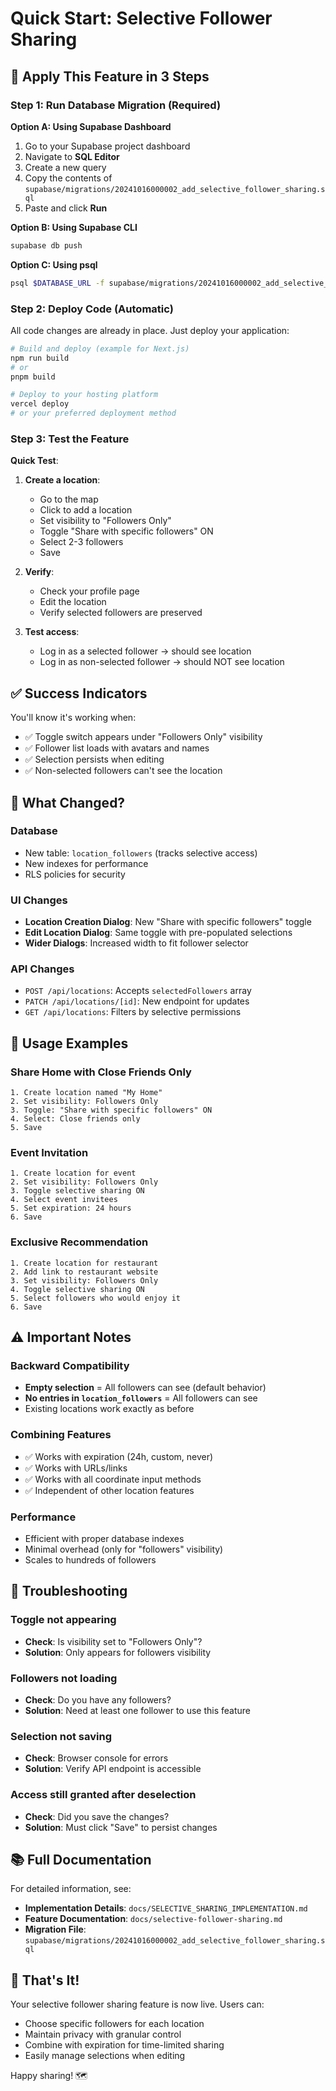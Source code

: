 # Quick Start: Selective Follower Sharing

## 🚀 Apply This Feature in 3 Steps

### Step 1: Run Database Migration (Required)

**Option A: Using Supabase Dashboard**
1. Go to your Supabase project dashboard
2. Navigate to **SQL Editor**
3. Create a new query
4. Copy the contents of `supabase/migrations/20241016000002_add_selective_follower_sharing.sql`
5. Paste and click **Run**

**Option B: Using Supabase CLI**
```bash
supabase db push
```

**Option C: Using psql**
```bash
psql $DATABASE_URL -f supabase/migrations/20241016000002_add_selective_follower_sharing.sql
```

### Step 2: Deploy Code (Automatic)

All code changes are already in place. Just deploy your application:

```bash
# Build and deploy (example for Next.js)
npm run build
# or
pnpm build

# Deploy to your hosting platform
vercel deploy
# or your preferred deployment method
```

### Step 3: Test the Feature

**Quick Test**:
1. **Create a location**:
   - Go to the map
   - Click to add a location
   - Set visibility to "Followers Only"
   - Toggle "Share with specific followers" ON
   - Select 2-3 followers
   - Save

2. **Verify**:
   - Check your profile page
   - Edit the location
   - Verify selected followers are preserved

3. **Test access**:
   - Log in as a selected follower → should see location
   - Log in as non-selected follower → should NOT see location

## ✅ Success Indicators

You'll know it's working when:
- ✅ Toggle switch appears under "Followers Only" visibility
- ✅ Follower list loads with avatars and names
- ✅ Selection persists when editing
- ✅ Non-selected followers can't see the location

## 🎯 What Changed?

### Database
- New table: `location_followers` (tracks selective access)
- New indexes for performance
- RLS policies for security

### UI Changes
- **Location Creation Dialog**: New "Share with specific followers" toggle
- **Edit Location Dialog**: Same toggle with pre-populated selections
- **Wider Dialogs**: Increased width to fit follower selector

### API Changes
- `POST /api/locations`: Accepts `selectedFollowers` array
- `PATCH /api/locations/[id]`: New endpoint for updates
- `GET /api/locations`: Filters by selective permissions

## 📝 Usage Examples

### Share Home with Close Friends Only
```
1. Create location named "My Home"
2. Set visibility: Followers Only
3. Toggle: "Share with specific followers" ON
4. Select: Close friends only
5. Save
```

### Event Invitation
```
1. Create location for event
2. Set visibility: Followers Only
3. Toggle selective sharing ON
4. Select event invitees
5. Set expiration: 24 hours
6. Save
```

### Exclusive Recommendation
```
1. Create location for restaurant
2. Add link to restaurant website
3. Set visibility: Followers Only
4. Toggle selective sharing ON
5. Select followers who would enjoy it
6. Save
```

## ⚠️ Important Notes

### Backward Compatibility
- **Empty selection** = All followers can see (default behavior)
- **No entries in `location_followers`** = All followers can see
- Existing locations work exactly as before

### Combining Features
- ✅ Works with expiration (24h, custom, never)
- ✅ Works with URLs/links
- ✅ Works with all coordinate input methods
- ✅ Independent of other location features

### Performance
- Efficient with proper database indexes
- Minimal overhead (only for "followers" visibility)
- Scales to hundreds of followers

## 🐛 Troubleshooting

### Toggle not appearing
- **Check**: Is visibility set to "Followers Only"?
- **Solution**: Only appears for followers visibility

### Followers not loading
- **Check**: Do you have any followers?
- **Solution**: Need at least one follower to use this feature

### Selection not saving
- **Check**: Browser console for errors
- **Solution**: Verify API endpoint is accessible

### Access still granted after deselection
- **Check**: Did you save the changes?
- **Solution**: Must click "Save" to persist changes

## 📚 Full Documentation

For detailed information, see:
- **Implementation Details**: `docs/SELECTIVE_SHARING_IMPLEMENTATION.md`
- **Feature Documentation**: `docs/selective-follower-sharing.md`
- **Migration File**: `supabase/migrations/20241016000002_add_selective_follower_sharing.sql`

## 🎉 That's It!

Your selective follower sharing feature is now live. Users can:
- Choose specific followers for each location
- Maintain privacy with granular control
- Combine with expiration for time-limited sharing
- Easily manage selections when editing

Happy sharing! 🗺️
